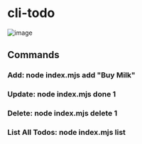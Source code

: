 # cli-todo

![image](https://github.com/user-attachments/assets/8b7c2872-3947-42f8-baec-450c91b4486d)

## Commands
### Add: node index.mjs add "Buy Milk"
### Update: node index.mjs done 1
### Delete: node index.mjs delete 1
### List All Todos: node index.mjs list
